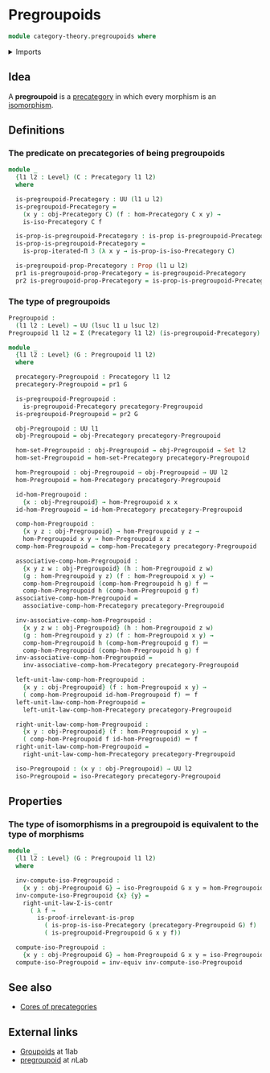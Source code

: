 # Pregroupoids

```agda
module category-theory.pregroupoids where
```

<details><summary>Imports</summary>

```agda
open import category-theory.isomorphisms-in-precategories
open import category-theory.precategories

open import foundation.dependent-pair-types
open import foundation.equivalences
open import foundation.identity-types
open import foundation.iterated-dependent-product-types
open import foundation.propositions
open import foundation.sets
open import foundation.type-arithmetic-dependent-pair-types
open import foundation.universe-levels
```

</details>

## Idea

A **pregroupoid** is a [precategory](category-theory.precategories.md) in which
every morphism is an
[isomorphism](category-theory.isomorphisms-in-precategories.md).

## Definitions

### The predicate on precategories of being pregroupoids

```agda
module _
  {l1 l2 : Level} (C : Precategory l1 l2)
  where

  is-pregroupoid-Precategory : UU (l1 ⊔ l2)
  is-pregroupoid-Precategory =
    (x y : obj-Precategory C) (f : hom-Precategory C x y) →
    is-iso-Precategory C f

  is-prop-is-pregroupoid-Precategory : is-prop is-pregroupoid-Precategory
  is-prop-is-pregroupoid-Precategory =
    is-prop-iterated-Π 3 (λ x y → is-prop-is-iso-Precategory C)

  is-pregroupoid-prop-Precategory : Prop (l1 ⊔ l2)
  pr1 is-pregroupoid-prop-Precategory = is-pregroupoid-Precategory
  pr2 is-pregroupoid-prop-Precategory = is-prop-is-pregroupoid-Precategory
```

### The type of pregroupoids

```agda
Pregroupoid :
  (l1 l2 : Level) → UU (lsuc l1 ⊔ lsuc l2)
Pregroupoid l1 l2 = Σ (Precategory l1 l2) (is-pregroupoid-Precategory)

module _
  {l1 l2 : Level} (G : Pregroupoid l1 l2)
  where

  precategory-Pregroupoid : Precategory l1 l2
  precategory-Pregroupoid = pr1 G

  is-pregroupoid-Pregroupoid :
    is-pregroupoid-Precategory precategory-Pregroupoid
  is-pregroupoid-Pregroupoid = pr2 G

  obj-Pregroupoid : UU l1
  obj-Pregroupoid = obj-Precategory precategory-Pregroupoid

  hom-set-Pregroupoid : obj-Pregroupoid → obj-Pregroupoid → Set l2
  hom-set-Pregroupoid = hom-set-Precategory precategory-Pregroupoid

  hom-Pregroupoid : obj-Pregroupoid → obj-Pregroupoid → UU l2
  hom-Pregroupoid = hom-Precategory precategory-Pregroupoid

  id-hom-Pregroupoid :
    {x : obj-Pregroupoid} → hom-Pregroupoid x x
  id-hom-Pregroupoid = id-hom-Precategory precategory-Pregroupoid

  comp-hom-Pregroupoid :
    {x y z : obj-Pregroupoid} → hom-Pregroupoid y z →
    hom-Pregroupoid x y → hom-Pregroupoid x z
  comp-hom-Pregroupoid = comp-hom-Precategory precategory-Pregroupoid

  associative-comp-hom-Pregroupoid :
    {x y z w : obj-Pregroupoid} (h : hom-Pregroupoid z w)
    (g : hom-Pregroupoid y z) (f : hom-Pregroupoid x y) →
    comp-hom-Pregroupoid (comp-hom-Pregroupoid h g) f ＝
    comp-hom-Pregroupoid h (comp-hom-Pregroupoid g f)
  associative-comp-hom-Pregroupoid =
    associative-comp-hom-Precategory precategory-Pregroupoid

  inv-associative-comp-hom-Pregroupoid :
    {x y z w : obj-Pregroupoid} (h : hom-Pregroupoid z w)
    (g : hom-Pregroupoid y z) (f : hom-Pregroupoid x y) →
    comp-hom-Pregroupoid h (comp-hom-Pregroupoid g f) ＝
    comp-hom-Pregroupoid (comp-hom-Pregroupoid h g) f
  inv-associative-comp-hom-Pregroupoid =
    inv-associative-comp-hom-Precategory precategory-Pregroupoid

  left-unit-law-comp-hom-Pregroupoid :
    {x y : obj-Pregroupoid} (f : hom-Pregroupoid x y) →
    ( comp-hom-Pregroupoid id-hom-Pregroupoid f) ＝ f
  left-unit-law-comp-hom-Pregroupoid =
    left-unit-law-comp-hom-Precategory precategory-Pregroupoid

  right-unit-law-comp-hom-Pregroupoid :
    {x y : obj-Pregroupoid} (f : hom-Pregroupoid x y) →
    ( comp-hom-Pregroupoid f id-hom-Pregroupoid) ＝ f
  right-unit-law-comp-hom-Pregroupoid =
    right-unit-law-comp-hom-Precategory precategory-Pregroupoid

  iso-Pregroupoid : (x y : obj-Pregroupoid) → UU l2
  iso-Pregroupoid = iso-Precategory precategory-Pregroupoid
```

## Properties

### The type of isomorphisms in a pregroupoid is equivalent to the type of morphisms

```agda
module _
  {l1 l2 : Level} (G : Pregroupoid l1 l2)
  where

  inv-compute-iso-Pregroupoid :
    {x y : obj-Pregroupoid G} → iso-Pregroupoid G x y ≃ hom-Pregroupoid G x y
  inv-compute-iso-Pregroupoid {x} {y} =
    right-unit-law-Σ-is-contr
      ( λ f →
        is-proof-irrelevant-is-prop
          ( is-prop-is-iso-Precategory (precategory-Pregroupoid G) f)
          ( is-pregroupoid-Pregroupoid G x y f))

  compute-iso-Pregroupoid :
    {x y : obj-Pregroupoid G} → hom-Pregroupoid G x y ≃ iso-Pregroupoid G x y
  compute-iso-Pregroupoid = inv-equiv inv-compute-iso-Pregroupoid
```

## See also

- [Cores of precategories](category-theory.cores-precategories.md)

## External links

- [Groupoids](https://1lab.dev/Cat.Groupoid.html) at 1lab
- [pregroupoid](https://ncatlab.org/nlab/show/pregroupoid) at $n$Lab
